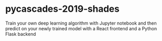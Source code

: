# pycascades-2019-shades
Train your own deep learning algorithm with Jupyter notebook and then predict on your newly trained model with a React frontend and a Python Flask backend
